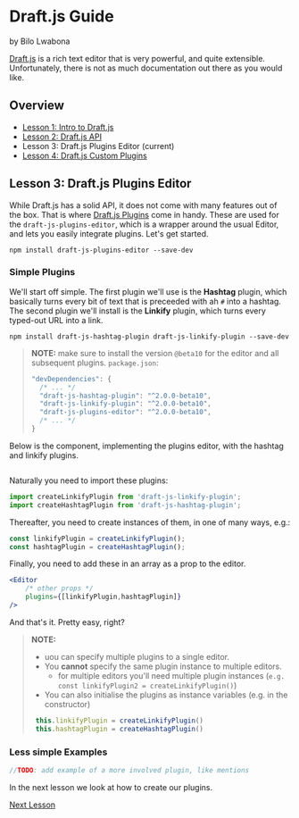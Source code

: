# Draft.js Guide
by Bilo Lwabona

[Draft.js](https://draftjs.org/) is a rich text editor that is very powerful, and quite extensible. Unfortunately, there is not as much documentation out there as you would like.

## Overview

- [Lesson 1: Intro to Draft.js](https://github.com/bilo-io/draft-js-guide/tree/master/src/app/pages/lesson1)
- [Lesson 2: Draft.js API](https://github.com/bilo-io/draft-js-guide/tree/master/src/app/pages/lesson2)
- Lesson 3: Draft.js Plugins Editor (current)
- [Lesson 4: Draft.js Custom Plugins](https://github.com/bilo-io/draft-js-guide/tree/master/src/app/pages/lesson4)

## Lesson 3: Draft.js Plugins Editor

While Draft.js has a solid API, it does not come with many features out of the box. That is where [Draft.js Plugins](https://www.draft-js-plugins.com) come in handy. These are used for the `draft-js-plugins-editor`, which is a wrapper around the usual Editor, and lets you easily integrate plugins. Let's get started.

```
npm install draft-js-plugins-editor --save-dev
```

### Simple Plugins

We'll start off simple. The first plugin we'll use is the **Hashtag** plugin, which basically turns every bit of text that is preceeded with ah `#` into a hashtag. The second plugin we'll install is the **Linkify** plugin, which turns every typed-out URL into a link.

```
npm install draft-js-hashtag-plugin draft-js-linkify-plugin --save-dev
```

>**NOTE:**
>make sure to install the version `@beta10` for the editor and all subsequent plugins.
>`package.json`:
>```jsx
>"devDependencies": {
>   /* ... */
>   "draft-js-hashtag-plugin": "^2.0.0-beta10",
>   "draft-js-linkify-plugin": "^2.0.0-beta10",
>   "draft-js-plugins-editor": "^2.0.0-beta10",
>   /* ... */
>}
>```


Below is the component, implementing the plugins editor, with the hashtag and linkify plugins.

```jsx
```

Naturally you need to import these plugins:

```jsx
import createLinkifyPlugin from 'draft-js-linkify-plugin';
import createHashtagPlugin from 'draft-js-hashtag-plugin';
```

Thereafter, you need to create instances of them, in one of many ways, e.g.:

```jsx
const linkifyPlugin = createLinkifyPlugin();
const hashtagPlugin = createHashtagPlugin();
```

Finally, you need to add these in an array as a prop to the editor.

```jsx
<Editor 
    /* other props */
    plugins={[linkifyPlugin,hashtagPlugin]}
/>        
```

And that's it. Pretty easy, right? 

>**NOTE:**
> - uou can specify multiple plugins to a single editor.
> - You **cannot** specify the same plugin instance to multiple editors. 
>   - for multiple editors you'll need multiple plugin instances (`e.g. const linkifyPlugin2 = createLinkifyPlugin()`)
> - You can also initialise the plugins as instance variables (e.g. in the constructor)
>```jsx
>  this.linkifyPlugin = createLinkifyPlugin()
>  this.hashtagPlugin = createHashtagPlugin()
>```

### Less simple Examples

```jsx
//TODO: add example of a more involved plugin, like mentions
```

In the next lesson we look at how to create our plugins.

[Next Lesson](https://github.com/bilo-io/draft-js-guide/tree/master/src/app/pages/lesson4)